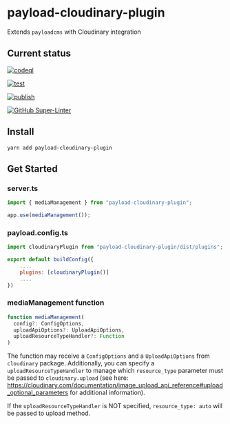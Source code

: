 # payload-cloudinary-plugin

Extends `payloadcms` with Cloudinary integration

## Current status

[![codeql](https://github.com/finkinfridom/payload-cloudinary-plugin/actions/workflows/codeql.yml/badge.svg)](https://github.com/finkinfridom/payload-cloudinary-plugin/actions/workflows/codeql.yml)

[![test](https://github.com/finkinfridom/payload-cloudinary-plugin/actions/workflows/test.yml/badge.svg)](https://github.com/finkinfridom/payload-cloudinary-plugin/actions/workflows/test.yml)

[![publish](https://github.com/finkinfridom/payload-cloudinary-plugin/actions/workflows/publish.yml/badge.svg)](https://github.com/finkinfridom/payload-cloudinary-plugin/actions/workflows/publish.yml)

[![GitHub Super-Linter](https://github.com/finkinfridom/payload-cloudinary-plugin/workflows/Lint%20Code%20Base/badge.svg)](https://github.com/finkinfridom/payload-cloudinary-plugin/actions/workflows/linter.yml)

## Install

`yarn add payload-cloudinary-plugin`

## Get Started

### server.ts

```js
import { mediaManagement } from "payload-cloudinary-plugin";

app.use(mediaManagement());
```

### payload.config.ts

```js
import cloudinaryPlugin from "payload-cloudinary-plugin/dist/plugins";

export default buildConfig({
    ....
    plugins: [cloudinaryPlugin()]
    ....
})
```

### mediaManagement function

```js
function mediaManagement(
  config?: ConfigOptions,
  uploadApiOptions?: UploadApiOptions,
  uploadResourceTypeHandler?: Function
)
```

The function may receive a `ConfigOptions` and a `UploadApiOptions` from `cloudinary` package.
Additionally, you can specify a `uploadResourceTypeHandler` to manage which `resource_type` parameter must be passed to `cloudinary.upload` (see here: https://cloudinary.com/documentation/image_upload_api_reference#upload_optional_parameters for additional information).

If the `uploadResourceTypeHandler` is NOT specified, `resource_type: auto` will be passed to upload method.
